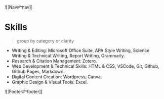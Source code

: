 ![[Nav#^nav]]

# Skills

> group by category or clarity

- Writing & Editing: Microsoft Office Suite, APA Style Writing, Science Writing & Technical Writing, Report Writing, Grammarly.
- Research & Citation Management: Zotero.
- Web Development & Technical Skills: HTML & CSS, VSCode, Git, Github, Github Pages, Markdown.
- Digital Content Creation: Wordpress, Canva.
- Graphic Design & Visual Tools: Excel.

![[Footer#^footer]]